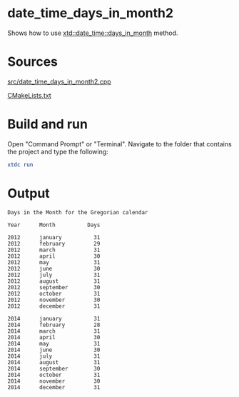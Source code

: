 # date_time_days_in_month2

Shows how to use [xtd::date_time::days_in_month](../../../../src/xtd.core/include/xtd/date_time.h) method.

# Sources

[src/date_time_days_in_month2.cpp](src/date_time_days_in_month2.cpp)

[CMakeLists.txt](CMakeLists.txt)

# Build and run

Open "Command Prompt" or "Terminal". Navigate to the folder that contains the project and type the following:

```cmake
xtdc run
```

# Output

```
Days in the Month for the Gregorian calendar

Year      Month          Days

2012      january          31
2012      february         29
2012      march            31
2012      april            30
2012      may              31
2012      june             30
2012      july             31
2012      august           31
2012      september        30
2012      october          31
2012      november         30
2012      december         31

2014      january          31
2014      february         28
2014      march            31
2014      april            30
2014      may              31
2014      june             30
2014      july             31
2014      august           31
2014      september        30
2014      october          31
2014      november         30
2014      december         31
```
